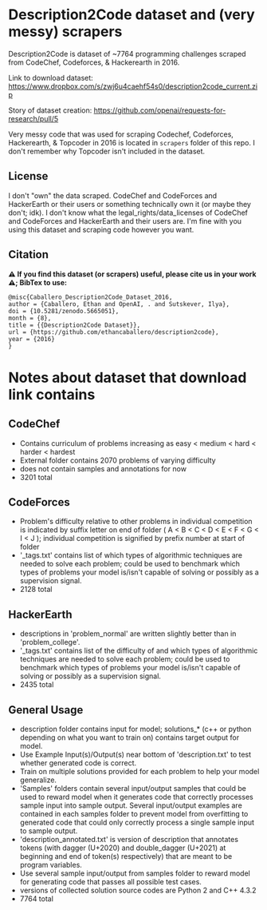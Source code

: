 # Description2Code dataset and (very messy) scrapers

Description2Code is dataset of ~7764 programming challenges scraped from CodeChef, Codeforces, & Hackerearth in 2016.

Link to download dataset:
https://www.dropbox.com/s/zwj6u4caehf54s0/description2code_current.zip

Story of dataset creation:
https://github.com/openai/requests-for-research/pull/5

Very messy code that was used for scraping Codechef, Codeforces, Hackerearth, & Topcoder in 2016 is located in `scrapers` folder of this repo. I don't remember why Topcoder isn't included in the dataset.

## License
I don't "own" the data scraped. CodeChef and CodeForces and HackerEarth or their users or something technically own it (or maybe they don't; idk). I don't know what the legal_rights/data_licenses of CodeChef and CodeForces and HackerEarth and their users are. I'm fine with you using this dataset and scraping code however you want.

## Citation
**⚠️ If you find this dataset (or scrapers) useful, please cite us in your work ⚠️; BibTex to use:**
```
@misc{Caballero_Description2Code_Dataset_2016,
author = {Caballero, Ethan and OpenAI, . and Sutskever, Ilya},
doi = {10.5281/zenodo.5665051},
month = {8},
title = {{Description2Code Dataset}},
url = {https://github.com/ethancaballero/description2code},
year = {2016}
}
```

# Notes about dataset that download link contains

## CodeChef
* Contains curriculum of problems increasing as easy < medium < hard < harder < hardest
* External folder contains 2070 problems of varying difficulty
* does not contain samples and annotations for now
* 3201 total

## CodeForces
* Problem's difficulty relative to other problems in individual competition is indicated by suffix letter on end of folder ( A < B < C < D < E < F < G < I < J ); individual competition is signified by prefix number at start of folder
* '_tags.txt' contains list of which types of algorithmic techniques are needed to solve each problem; could be used to benchmark which types of problems your model is/isn't capable of solving or possibly as a supervision signal.
* 2128 total

## HackerEarth
* descriptions in 'problem_normal' are written slightly better than in 'problem_college'.
* '_tags.txt' contains list of the difficulty of and which types of algorithmic techniques are needed to solve each problem; could be used to benchmark which types of problems your model is/isn't capable of solving or possibly as a supervision signal.
* 2435 total

## General Usage
* description folder contains input for model; solutions_* (c++ or python depending on what you want to train on) contains target output for model.
* Use Example Input(s)/Output(s) near bottom of 'description.txt' to test whether generated code is correct.
* Train on multiple solutions provided for each problem to help your model generalize.
* 'Samples' folders contain several input/output samples that could be used to reward model when it generates code that correctly processes sample input into sample output. Several input/output examples are contained in each samples folder to prevent model from overfitting to generated code that could only correctly process a single sample input to sample output.  
* 'description_annotated.txt' is version of description that annotates tokens (with dagger (U+2020) and double_dagger (U+2021) at beginning and end of token(s) respectively) that are meant to be program variables.
* Use several sample input/output from samples folder to reward model for generating code that passes all possible test cases.
* versions of collected solution source codes are Python 2 and C++ 4.3.2
* 7764 total
